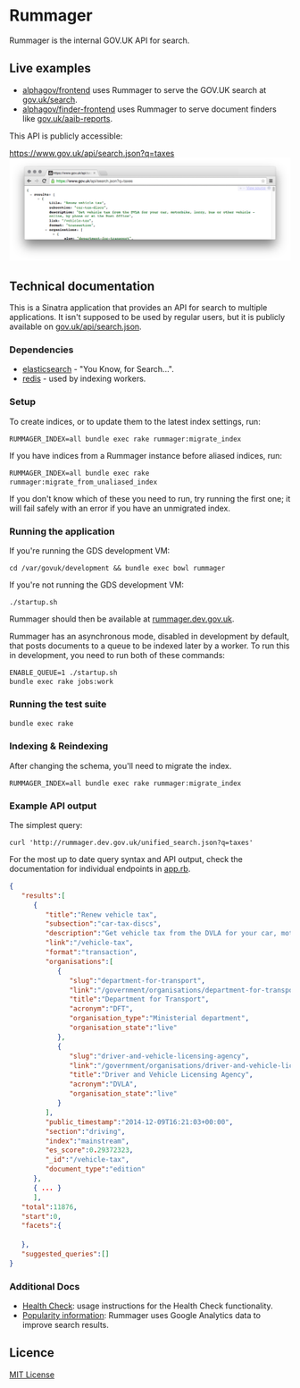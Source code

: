 # Rummager

Rummager is the internal GOV.UK API for search.

## Live examples

- [alphagov/frontend](https://github.com/alphagov/frontend) uses Rummager to serve the GOV.UK search at [gov.uk/search](https://www.gov.uk/search).
- [alphagov/finder-frontend](https://github.com/alphagov/finder-frontend) uses Rummager to serve document finders like [gov.uk/aaib-reports](https://www.gov.uk/aaib-reports).

This API is publicly accessible:

https://www.gov.uk/api/search.json?q=taxes
![Screenshot of API Response](docs/api-screenshot.png)

## Technical documentation

This is a Sinatra application that provides an API for search to multiple applications. It isn't supposed to be used by regular users, but it is publicly available on [gov.uk/api/search.json](https://www.gov.uk/api/search.json?q=taxes).

### Dependencies

- [elasticsearch](https://github.com/elastic/elasticsearch) - "You Know, for Search...".
- [redis](https://github.com/redis/redis) - used by indexing workers.

### Setup

To create indices, or to update them to the latest index settings, run:

    RUMMAGER_INDEX=all bundle exec rake rummager:migrate_index

If you have indices from a Rummager instance before aliased indices, run:

    RUMMAGER_INDEX=all bundle exec rake rummager:migrate_from_unaliased_index

If you don't know which of these you need to run, try running the first one; it
will fail safely with an error if you have an unmigrated index.

### Running the application

If you're running the GDS development VM:

    cd /var/govuk/development && bundle exec bowl rummager

If you're not running the GDS development VM:

    ./startup.sh

Rummager should then be available at [rummager.dev.gov.uk](http://rummager.dev.gov.uk/unified_search.json?q=taxes).

Rummager has an asynchronous mode, disabled in development by default, that
posts documents to a queue to be indexed later by a worker. To run this in
development, you need to run both of these commands:

    ENABLE_QUEUE=1 ./startup.sh
    bundle exec rake jobs:work

### Running the test suite

    bundle exec rake

### Indexing & Reindexing

After changing the schema, you'll need to migrate the index.

    RUMMAGER_INDEX=all bundle exec rake rummager:migrate_index

### Example API output

The simplest query:

    curl 'http://rummager.dev.gov.uk/unified_search.json?q=taxes'

For the most up to date query syntax and API output, check the documentation for individual endpoints in [app.rb](app.rb).

```json
{  
   "results":[  
      {  
         "title":"Renew vehicle tax",
         "subsection":"car-tax-discs",
         "description":"Get vehicle tax from the DVLA for your car, motorbike, lorry, bus or other vehicle - online, by phone or at the Post Office",
         "link":"/vehicle-tax",
         "format":"transaction",
         "organisations":[  
            {  
               "slug":"department-for-transport",
               "link":"/government/organisations/department-for-transport",
               "title":"Department for Transport",
               "acronym":"DFT",
               "organisation_type":"Ministerial department",
               "organisation_state":"live"
            },
            {  
               "slug":"driver-and-vehicle-licensing-agency",
               "link":"/government/organisations/driver-and-vehicle-licensing-agency",
               "title":"Driver and Vehicle Licensing Agency",
               "acronym":"DVLA",
               "organisation_state":"live"
            }
         ],
         "public_timestamp":"2014-12-09T16:21:03+00:00",
         "section":"driving",
         "index":"mainstream",
         "es_score":0.29372323,
         "_id":"/vehicle-tax",
         "document_type":"edition"
      },
      { ... }
      ],
   "total":11876,
   "start":0,
   "facets":{  

   },
   "suggested_queries":[]
}
```


### Additional Docs

- [Health Check](docs/health-check.md): usage instructions for the Health Check functionality.
- [Popularity information](docs/popularity.md): Rummager uses Google Analytics data to improve search results.

## Licence

[MIT License](LICENCE.txt)
